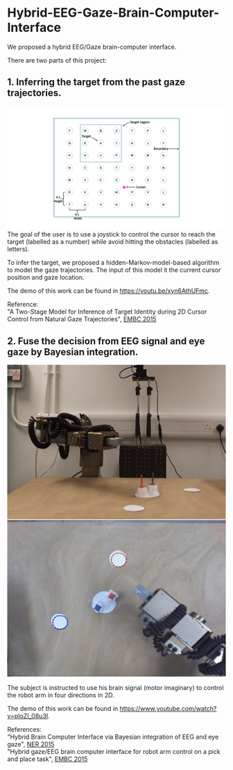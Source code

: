 # Hybrid-EEG-Gaze-Brain-Computer-Interface  
We proposed a hybrid EEG/Gaze brain-computer interface.

There are two parts of this project:
## 1. Inferring the target from the past gaze trajectories.  
  ![Task Description](https://raw.githubusercontent.com/czk32611/Hybrid-EEG-Gaze-Brain-Computer-Interface/master/Task%20description.PNG)
The goal of the user is to use a joystick to control the cursor to reach the target (labelled as a number) while avoid hitting the obstacles (labelled as letters).  
  
To infer the target, we proposed a hidden-Markov-model-based algorithm to model the gaze trajectories. The input of this model it the current cursor position and gaze location.  
  
The demo of this work can be found in https://youtu.be/xyn6AthUFmc.  
  
Reference:  
  "A Two-Stage Model for Inference of Target Identity during 2D Cursor Control from Natural Gaze Trajectories", [EMBC 2015](https://ieeexplore.ieee.org/document/7318402)

## 2. Fuse the decision from EEG signal and eye gaze by Bayesian integration.
![Hybrid System](https://raw.githubusercontent.com/czk32611/Hybrid-EEG-Gaze-Brain-Computer-Interface/master/Hybrid%20system.png)

The subject is instructed to use his brain signal (motor imaginary) to control the robot arm in four directions in 2D.
  
The demo of this work can be found in https://www.youtube.com/watch?v=pIoZI_08u3I.  

References:  
  "Hybrid Brain Computer Interface via Bayesian integration of EEG and eye gaze", [NER 2015](https://ieeexplore.ieee.org/abstract/document/7146582)  
  "Hybrid gaze/EEG brain computer interface for robot arm control on a pick and place task", [EMBC 2015](https://ieeexplore.ieee.org/abstract/document/7318649)
